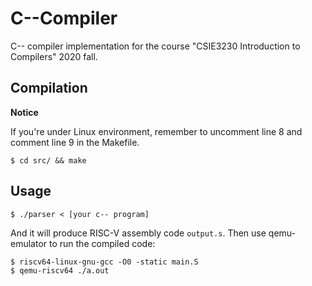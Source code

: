 # C--Compiler

C-- compiler implementation for the course "CSIE3230 Introduction to Compilers" 2020 fall.

## Compilation

**Notice**

If you're under Linux environment, remember to uncomment line 8 and comment line 9 in the Makefile.

```
$ cd src/ && make
```

## Usage

```
$ ./parser < [your c-- program]
```

And it will produce RISC-V assembly code `output.s`. Then use qemu-emulator to run the compiled code:

```
$ riscv64-linux-gnu-gcc -O0 -static main.S 
$ qemu-riscv64 ./a.out
```
